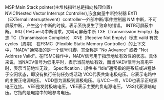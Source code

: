 MSP:Main Stack pointer(主堆栈指针总是指向栈顶位置)
NVIC(Nested Vector Interrupt Controller),嵌套向量中断控制器
EXTI（EXTernal interrupt/event）controller—外部中断/事件控制器
NMI中断，不可屏蔽中断，产生这个中断的时候，表示系统发生了致命的错误。
INTR可屏蔽中断。
IRQ ( ReQuest)中断请求，又叫可屏蔽中断
TXE（Transmission Empty）标志
TC（Transmission Complete）
XNE（Receive Not Empty）标志
vaild 有效
cycles（周期）
在FSMC（Flexible Static Memory Controller）的上下文中，"NADV"通常指的是一个信号引脚，其全称是 "No Advance" 或者 "Not Address Valid"。在FSMC操作中，NADV信号用于指示地址有效性的状态。具体来说，当NADV信号为低电平时，表示当前地址有效，而当NADV信号为高电平时，表示当前地址无效。
Specification：规格书
“Idle”通常指的是系统或进程处于空闲状态，即没有执行任何任务或活动
VCC代表共集电极电压。它表示电路中的主要正电源电压。 
VDD意为漏极到漏极电压。与VCC一样，VDD也表示正电源电压连接。 
VEE是发射极端电压。VEE表示主要的负电源电压。 
VSS代表源端电压。它指的是电路中的地参考电压。
